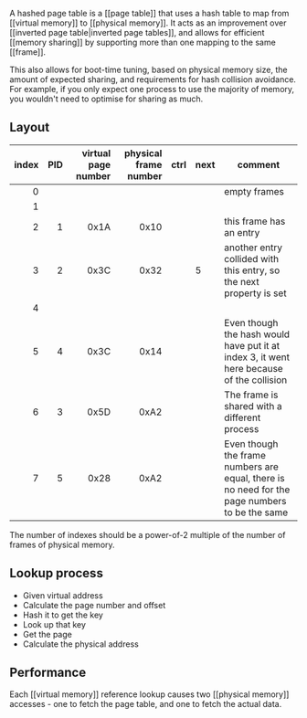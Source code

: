 A hashed page table is a [[page table]] that uses a hash table to map from [[virtual memory]] to [[physical memory]]. It acts as an improvement over [[inverted page table|inverted page tables]], and allows for efficient [[memory sharing]] by supporting more than one mapping to the same [[frame]].

This also allows for boot-time tuning, based on physical memory size, the amount of expected sharing, and requirements for hash collision avoidance. For example, if you only expect one process to use the majority of memory, you wouldn't need to optimise for sharing as much.

## Layout
| index | PID | virtual page number | physical frame number | ctrl | next | comment                                                                                       |
| -----:| ---:| -------------------:| ---------------------:| ---- | ---- | --------------------------------------------------------------------------------------------- |
|     0 |     |                     |                       |      |      | empty frames                                                                                  |
|     1 |     |                     |                       |      |      |                                                                                               |
|     2 |   1 |                0x1A |                  0x10 |      |      | this frame has an entry                                                                       |
|     3 |   2 |                0x3C |                  0x32 |      | 5    | another entry collided with this entry, so the next property is set                           |
|     4 |     |                     |                       |      |      |                                                                                               |
|     5 |   4 |                0x3C |                  0x14 |      |      | Even though the hash would have put it at index 3, it went here because of the collision      |
|     6 |   3 |                0x5D |                  0xA2 |      |      | The frame is shared with a different process                                                  |
|     7 |   5 |                0x28 |                  0xA2 |      |      | Even though the frame numbers are equal, there is no need for the page numbers to be the same |

The number of indexes should be a power-of-2 multiple of the number of frames of physical memory.

## Lookup process
- Given virtual address
- Calculate the page number and offset
- Hash it to get the key
- Look up that key
- Get the page
- Calculate the physical address

## Performance

Each [[virtual memory]] reference lookup causes two [[physical memory]] accesses - one to fetch the page table, and one to fetch the actual data.
